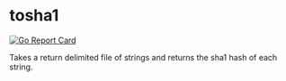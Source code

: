 # tosha1
[![Go Report Card](https://goreportcard.com/badge/github.com/masonj88/tosha1)](https://goreportcard.com/report/github.com/masonj88/tosha1)

Takes a return delimited file of strings and returns the sha1 hash of each string.
